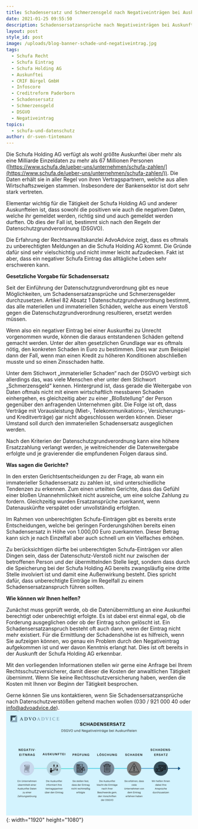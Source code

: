 ```yaml
---
title: Schadensersatz und Schmerzensgeld nach Negativeinträgen bei Auskunfteien.
date: 2021-01-25 09:55:50
description: Schadensersatzansprüche nach Negativeinträgen bei Auskunfteien geltend machen.
layout: post
style_id: post
image: /uploads/blog-banner-schade-und-negativeintrag.jpg
tags:
  - Schufa Recht
  - Schufa Eintrag
  - Schufa Holding AG
  - Auskunftei
  - CRIF Bürgel GmbH
  - Infoscore
  - Creditreform Paderborn
  - Schadensersatz
  - Schmerzensgeld
  - DSGVO
  - Negativeintrag
topics:
  - schufa-und-datenschutz
author: dr-sven-tintemann
---
```


Die Schufa Holding AG verfügt als wohl grö&szlig;te Auskunftei über mehr als eine Milliarde Einzeldaten zu mehr als 67 Millionen Personen ([https://www.schufa.de/ueber-uns/unternehmen/schufa-zahlen/](https://www.schufa.de/ueber-uns/unternehmen/schufa-zahlen/)). Die Daten erhält sie in aller Regel von ihren Vertragspartnern, welche aus allen Wirtschaftszweigen stammen. Insbesondere der Bankensektor ist dort sehr stark vertreten. &nbsp;

Elementar wichtig für die Tätigkeit der Schufa Holding AG und anderer Auskunfteien ist, dass sowohl die positiven wie auch die negativen Daten, welche ihr gemeldet werden, richtig sind und auch gemeldet werden durften. Ob dies der Fall ist, bestimmt sich nach den Regeln der Datenschutzgrundverordnung (DSGVO).

Die Erfahrung der Rechtsanwaltskanzlei AdvoAdvice zeigt, dass es oftmals zu unberechtigten Meldungen an die Schufa Holding AG kommt. Die Gründe dafür sind sehr vielschichtig und nicht immer leicht aufzudecken. Fakt ist aber, dass ein negativer Schufa Eintrag das alltägliche Leben sehr erschweren kann.

**Gesetzliche Vorgabe für Schadensersatz**

Seit der Einführung der Datenschutzgrundverordnung gibt es neue Möglichkeiten, um Schadensersatzansprüche und Schmerzensgelder durchzusetzen. Artikel 82 Absatz 1 Datenschutzgrundverordnung bestimmt, das alle materiellen und immateriellen Schäden, welche aus einem Versto&szlig; gegen die Datenschutzgrundverordnung resultieren, ersetzt werden müssen.

Wenn also ein negativer Eintrag bei einer Auskunftei zu Unrecht vorgenommen wurde, können die daraus entstandenen Schäden geltend gemacht werden. Unter der alten gesetzlichen Grundlage war es oftmals nötig, den konkreten Schaden in Euro zu bestimmen. Dies war zum Beispiel dann der Fall, wenn man einen Kredit zu höheren Konditionen abschlie&szlig;en musste und so einen Zinsschaden hatte.

Unter dem Stichwort „immaterieller Schaden“ nach der DSGVO verbirgt sich allerdings das, was viele Menschen eher unter dem Stichwort „Schmerzensgeld“ kennen. Hintergrund ist, dass gerade die Weitergabe von Daten oftmals nicht mit einem wirtschaftlich messbaren Schaden einhergehen, es gleichzeitig aber zu einer „Blo&szlig;stellung“ der Person gegenüber den anfragenden Unternehmen gibt. Die Folge ist oft, dass Verträge mit Vorausleistung (Miet-, Telekommunikations-, Versicherungs- und Kreditverträge) gar nicht abgeschlossen werden können. Dieser Umstand soll durch den immateriellen Schadensersatz ausgeglichen werden.

Nach den Kriterien der Datenschutzgrundverordnung kann eine höhere Ersatzzahlung verlangt werden, je weitreichender die Datenweitergabe erfolgte und je gravierender die empfundenen Folgen daraus sind.

**Was sagen die Gerichte?**

In den ersten Gerichtsentscheidungen zu der Frage, ab wann ein immaterieller Schadensersatz zu zahlen ist, sind unterschiedliche Tendenzen zu erkennen. Zum einen urteilten Gerichte, dass das Gefühl einer blo&szlig;en Unannehmlichkeit nicht ausreiche, um eine solche Zahlung zu fordern. Gleichzeitig wurden Ersatzansprüche zuerkannt, wenn Datenauskünfte verspätet oder unvollständig erfolgten.

Im Rahmen von unberechtigten Schufa-Einträgen gibt es bereits erste Entscheidungen, welche bei geringen Forderungshöhen bereits einen Schadensersatz in Höhe von 1.000,00 Euro zuerkannten. Dieser Betrag kann sich je nach Einzelfall aber auch schnell um ein Vielfaches erhöhen.

Zu berücksichtigen dürfte bei unberechtigten Schufa-Einträgen vor allen Dingen sein, dass der Datenschutz-Versto&szlig; nicht nur zwischen der betroffenen Person und der übermittelnden Stelle liegt, sondern dass durch die Speicherung bei der Schufa Holding AG bereits zwangsläufig eine dritte Stelle involviert ist und damit eine Au&szlig;enwirkung besteht. Dies spricht dafür, dass unberechtigte Einträge im Regelfall zu einem Schadensersatzanspruch führen sollten.

**Wie können wir Ihnen helfen?**

Zunächst muss geprüft werde, ob die Datenübermittlung an eine Auskunftei berechtigt oder unberechtigt erfolgte. Es ist dabei erst einmal egal, ob die Forderung ausgeglichen oder ob der Eintrag schon gelöscht ist. Ein Schadensersatzanspruch besteht oft auch dann, wenn der Eintrag nicht mehr existiert. Für die Ermittlung der Schadenshöhe ist es hilfreich, wenn Sie aufzeigen können, wo genau ein Problem durch den Negativeintrag aufgekommen ist und wer davon Kenntnis erlangt hat. Dies ist oft bereits in der Auskunft der Schufa Holding AG erkennbar.

Mit den vorliegenden Informationen stellen wir gerne eine Anfrage bei Ihrem Rechtsschutzversicherer, damit dieser die Kosten der anwaltlichen Tätigkeit übernimmt. Wenn Sie keine Rechtsschutzversicherung haben, werden die Kosten mit Ihnen vor Beginn der Tätigkeit besprochen.

Gerne können Sie uns kontaktieren, wenn Sie Schadensersatzansprüche nach Datenschutzverstö&szlig;en geltend machen wollen (030 / 921 000 40 oder info@advoadvice.de).![](/uploads/dsgvo-schade.jpg){: width="1920" height="1080"}
